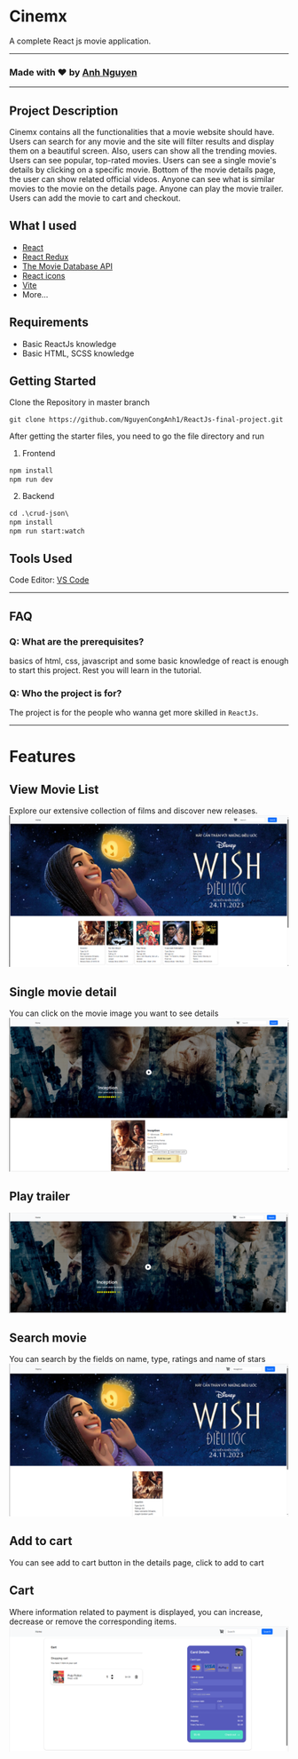 # Cinemx

A complete React js movie application.

---

### Made with ❤️ by [Anh Nguyen](https://github.com/NguyenCongAnh1)

---

## Project Description

Cinemx contains all the functionalities that a movie website should have. Users can search for any movie and the site will filter results and display them on a beautiful screen. Also, users can show all the trending movies. Users can see popular, top-rated movies. Users can see a single movie's details by clicking on a specific movie. Bottom of the movie details page, the user can show related official videos. Anyone can see what is similar movies to the movie on the details page. Anyone can play the movie trailer. Users can add the movie to cart and checkout.

## What I used

- [React](https://reactjs.org/)
- [React Redux](https://redux.js.org/)
- [The Movie Database API](https://www.themoviedb.org/)
- [React icons](https://react-icons.github.io/react-icons/)
- [Vite](https://vitejs.dev/)
- More...

## Requirements

- Basic ReactJs knowledge
- Basic HTML, SCSS knowledge

## Getting Started

Clone the Repository in master branch

```shell
git clone https://github.com/NguyenCongAnh1/ReactJs-final-project.git
```

After getting the starter files, you need to go the file directory and run

1. Frontend

```shell
npm install
npm run dev
```

2. Backend

```shell
cd .\crud-json\
npm install
npm run start:watch
```

## Tools Used

Code Editor: [VS Code](https://code.visualstudio.com/)

---

## FAQ

### Q: What are the prerequisites?

basics of html, css, javascript and some basic knowledge of react is enough to start this project. Rest you will learn in the tutorial.

### Q: Who the project is for?

The project is for the people who wanna get more skilled in `ReactJs`.

---

# Features

## View Movie List

Explore our extensive collection of films and discover new releases.
![Home](git-image\home.png)

## Single movie detail
You can click on the movie image you want to see details
![10](git-image\detail.png)
## Play trailer
![11](git-image\playTrailer.png)

## Search movie
You can search by the fields on name, type, ratings and name of stars
![15](git-image\Search.png)

## Add to cart
You can see add to cart button in the details page, click to add to cart
## Cart
Where information related to payment is displayed, you can increase, decrease or remove the corresponding items.
![17](git-image\cart.png)

